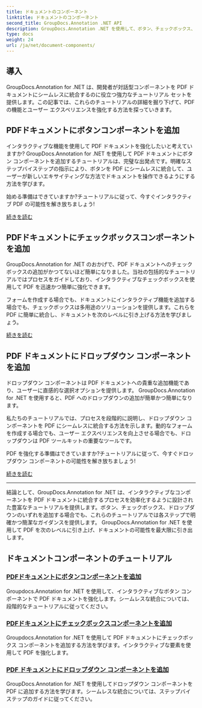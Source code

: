 ```yaml
---
title: ドキュメントのコンポーネント
linktitle: ドキュメントのコンポーネント
second_title: GroupDocs.Annotation .NET API
description: GroupDocs.Annotation .NET を使用して、ボタン、チェックボックス、ドロップダウンなどの対話型コンポーネントを PDF ドキュメントに統合するための包括的なチュートリアルをご覧ください。
type: docs
weight: 24
url: /ja/net/document-components/
---
```

## 導入

GroupDocs.Annotation for .NET は、開発者が対話型コンポーネントを PDF ドキュメントにシームレスに統合するのに役立つ強力なチュートリアル セットを提供します。この記事では、これらのチュートリアルの詳細を掘り下げて、PDF の機能とユーザー エクスペリエンスを強化する方法を探っていきます。

## PDFドキュメントにボタンコンポーネントを追加

インタラクティブな機能を使用して PDF ドキュメントを強化したいと考えていますか? GroupDocs.Annotation for .NET を使用して PDF ドキュメントにボタン コンポーネントを追加するチュートリアルは、完璧な出発点です。明確なステップバイステップの指示により、ボタンを PDF にシームレスに統合して、ユーザーが新しいエキサイティングな方法でドキュメントを操作できるようにする方法を学びます。

始める準備はできていますか?チュートリアルに従って、今すぐインタラクティブ PDF の可能性を解き放ちましょう!

[続きを読む](./add-button-component-to-pdf/)

## PDFドキュメントにチェックボックスコンポーネントを追加

GroupDocs.Annotation for .NET のおかげで、PDF ドキュメントへのチェックボックスの追加がかつてないほど簡単になりました。当社の包括的なチュートリアルではプロセスをガイドしており、インタラクティブなチェックボックスを使用して PDF を迅速かつ簡単に強化できます。

フォームを作成する場合でも、ドキュメントにインタラクティブ機能を追加する場合でも、チェックボックスは多用途のソリューションを提供します。これらを PDF に簡単に統合し、ドキュメントを次のレベルに引き上げる方法を学びましょう。

[続きを読む](./add-checkbox-component-to-pdf/)

## PDF ドキュメントにドロップダウン コンポーネントを追加

ドロップダウン コンポーネントは PDF ドキュメントへの貴重な追加機能であり、ユーザーに直感的な選択オプションを提供します。 GroupDocs.Annotation for .NET を使用すると、PDF へのドロップダウンの追加が簡単かつ簡単になります。

私たちのチュートリアルでは、プロセスを段階的に説明し、ドロップダウン コンポーネントを PDF にシームレスに統合する方法を示します。動的なフォームを作成する場合でも、ユーザー エクスペリエンスを向上させる場合でも、ドロップダウンは PDF ツールキットの重要なツールです。

PDF を強化する準備はできていますか?チュートリアルに従って、今すぐドロップダウン コンポーネントの可能性を解き放ちましょう!

[続きを読む](./add-dropdown-component-to-pdf/)

---

結論として、GroupDocs.Annotation for .NET は、インタラクティブなコンポーネントを PDF ドキュメントに統合するプロセスを効率化するように設計された豊富なチュートリアルを提供します。ボタン、チェックボックス、ドロップダウンのいずれを追加する場合でも、これらのチュートリアルでは各ステップで明確かつ簡潔なガイダンスを提供します。 GroupDocs.Annotation for .NET を使用して PDF を次のレベルに引き上げ、ドキュメントの可能性を最大限に引き出します。
## ドキュメントコンポーネントのチュートリアル
### [PDFドキュメントにボタンコンポーネントを追加](./add-button-component-to-pdf/)
Groupdocs.Annotation for .NET を使用して、インタラクティブなボタン コンポーネントで PDF ドキュメントを強化します。シームレスな統合については、段階的なチュートリアルに従ってください。
### [PDFドキュメントにチェックボックスコンポーネントを追加](./add-checkbox-component-to-pdf/)
Groupdocs.Annotation for .NET を使用して PDF ドキュメントにチェックボックス コンポーネントを追加する方法を学びます。インタラクティブな要素を使用して PDF を強化します。
### [PDF ドキュメントにドロップダウン コンポーネントを追加](./add-dropdown-component-to-pdf/)
GroupDocs.Annotation for .NET を使用してドロップダウン コンポーネントを PDF に追加する方法を学びます。シームレスな統合については、ステップバイステップのガイドに従ってください。